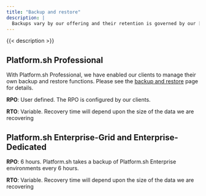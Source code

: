 ```yaml
---
title: "Backup and restore"
description: |
  Backups vary by our offering and their retention is governed by our [data retention](/security/data-retention.md). This section details our Recovery Point Objective (RPO) and Recovery Time Objective (RTO) for our Platform.sh Professional and Platform.sh Enterprise offerings.
---
```


{{< description >}}

## Platform.sh Professional

With Platform.sh Professional, we have enabled our clients to manage their own backup and restore functions. Please see the [backup and restore](/administration/backup-and-restore.md) page for details.

**RPO**: User defined. The RPO is configured by our clients.

**RTO**: Variable. Recovery time will depend upon the size of the data we are recovering

## Platform.sh Enterprise-Grid and Enterprise-Dedicated

**RPO**: 6 hours.  Platform.sh takes a backup of Platform.sh Enterprise environments every 6 hours.

**RTO**: Variable. Recovery time will depend upon the size of the data we are recovering

